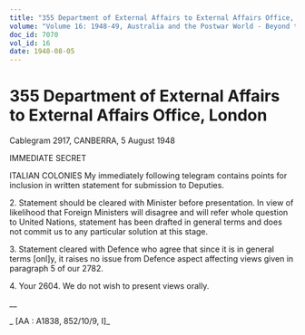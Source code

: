 ```yaml
---
title: "355 Department of External Affairs to External Affairs Office, London"
volume: "Volume 16: 1948-49, Australia and the Postwar World - Beyond the Region"
doc_id: 7070
vol_id: 16
date: 1948-08-05
---
```


# 355 Department of External Affairs to External Affairs Office, London

Cablegram 2917, CANBERRA, 5 August 1948

IMMEDIATE SECRET

ITALIAN COLONIES My immediately following telegram contains points for inclusion in written statement for submission to Deputies.

2\. Statement should be cleared with Minister before presentation. In view of likelihood that Foreign Ministers will disagree and will refer whole question to United Nations, statement has been drafted in general terms and does not commit us to any particular solution at this stage.

3\. Statement cleared with Defence who agree that since it is in general terms [onl]y, it raises no issue from Defence aspect affecting views given in paragraph 5 of our 2782.

4\. Your 2604. We do not wish to present views orally.

__

_ [AA : A1838, 852/10/9, I]_
